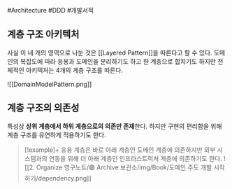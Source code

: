 #Architecture #DDD #개발서적 

## 계층 구조 아키텍처
사실 이 네 개의 영역으로 나눈 것은 [[Layered Pattern]]을 따른다고 할 수 있다. 도메인의 복잡도에 따라 응용과 도메인을 분리하기도 하고 한 계층으로 합치기도 하지만 전체적인 아키텍처는 4개의 계층 구조를 따른다.



![[DomainModelPattern.png]]

## 계층 구조의 의존성
특성상 **상위 계층에서 하위 계층으로의 의존만 존재**한다. 하지만 구현의 편리함을 위해 계층 구조를 유연하게 적용하기도 한다.

> [!example]+ 
> 응용 계층은 바로 아래 계층인 도메인 계층에 의존하지만 외부 시스템과의 연동을 위해 더 아래 계층인 인프라스트럭처 계층에 의존하기도 한다.
> ![[2. Organize 영구노트/🟣 Archive 보관소/img/Book/도메인 주도 개발 시작하기/dependency.png]]